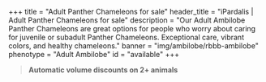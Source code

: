 +++
title = "Adult Panther Chameleons for sale"
header_title = "iPardalis | Adult Panther Chameleons for sale"
description = "Our Adult Ambilobe Panther Chameleons are great options for people who worry about caring for juvenile or subadult Panther Chameleons. Exceptional care, vibrant colors, and healthy chameleons."
banner = "img/ambilobe/rbbb-ambilobe"
phenotype = "Adult Ambilobe"
id = "available"
+++

> **Automatic volume discounts on 2+ animals**

